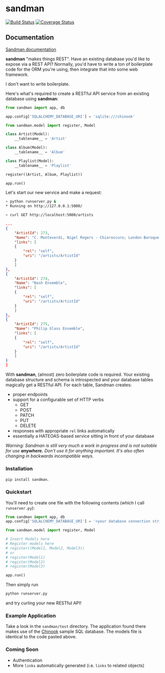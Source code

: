 sandman
=======
[![Build Status](https://travis-ci.org/jeffknupp/sandman.png?branch=develop)](https://travis-ci.org/jeffknupp/sandman)
[![Coverage Status](https://coveralls.io/repos/jeffknupp/sandman/badge.png?branch=develop)](https://coveralls.io/r/jeffknupp/sandman?branch=develop)

Documentation
-------------

[Sandman documentation](https://sandman.readthedocs.org/en/latest/)

**sandman** "makes things REST". Have an existing database you'd like to expose via
a REST API? Normally, you'd have to write a ton of boilerplate code for
the ORM you're using, then integrate that into some web framework. 

I don't want to write boilerplate.

Here's what's required to create a RESTful API service from an existing database using
**sandman**:

```python
from sandman import app, db

app.config['SQLALCHEMY_DATABASE_URI'] = 'sqlite:///chinook'

from sandman.model import register, Model

class Artist(Model):
    __tablename__ = 'Artist'

class Album(Model):
    __tablename__ = 'Album'

class Playlist(Model):
    __tablename__ = 'Playlist'

register((Artist, Album, Playlist))

app.run()
```

Let's start our new service and make a request:

```zsh
> python runserver.py &
* Running on http://127.0.0.1:5000/

> curl GET http://localhost:5000/artists
```

```json
...
{
    "ArtistId": 273,
    "Name": "C. Monteverdi, Nigel Rogers - Chiaroscuro; London Baroque; London Cornett & Sackbu",
    "links": [
    {
        "rel": "self",
        "uri": "/artists/ArtistId"
    }
    ]
},
{
    "ArtistId": 274,
    "Name": "Nash Ensemble",
    "links": [
    {
        "rel": "self",
        "uri": "/artists/ArtistId"
    }
    ]
},
{
    "ArtistId": 275,
    "Name": "Philip Glass Ensemble",
    "links": [
    {
        "rel": "self",
        "uri": "/artists/ArtistId"
    }
    ]
}
]
```

With **sandman**, (almost) zero boilerplate code is required. Your existing database
structure and schema is introspected and your database tables magically get a
RESTful API. For each table, Sandman creates:

* proper endpoints 
* support for a configurable set of HTTP verbs 
    * GET
    * POST
    * PATCH
    * PUT
    * DELETE
* responses with appropriate `rel` links automatically
* essentially a HATEOAS-based service sitting in front of your database

*Warning: Sandman is still very much a work in progress and is not suitable for
use **anywhere.** Don't use it for anything important. It's also often changing 
in backwards incompatible ways.*

### Installation

`pip install sandman`. 

### Quickstart

You'll need to create one file with the following contents (which I call `runserver.py`):

```python
from sandman import app, db
app.config['SQLALCHEMY_DATABASE_URI'] = '<your database connection string (using SQLAlchemy)'

from sandman.model import register, Model

# Insert Models here
# Register models here 
# register((Model1, Model2, Model3)) 
# or
# register(Model1)
# register(Model2)
# register(Model3)

app.run()
```

Then simply run 

```bash
python runserver.py
```

and try curling your new RESTful API!

### Example Application

Take a look in the `sandman/test` directory. The application found there makes
use of the [Chinook](http://chinookdatabase.codeplex.com) sample SQL database.
The models file is identical to the code pasted above.

### Coming Soon

* Authentication
* More `links` automatically generated (i.e. `links` to related objects)
